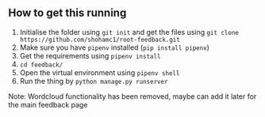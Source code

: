 ## How to get this running

1. Initialise the folder using `git init` and get the files using `git clone https://github.com/shohamc1/root-feedback.git`
2. Make sure you have `pipenv` installed (`pip install pipenv`)
3. Get the requirements using `pipenv install`
4. `cd feedback/`
5. Open the virtual environment using `pipenv shell`
6. Run the thing by `python manage.py runserver`

Note: Wordcloud functionality has been removed, maybe can add it later for the main feedback page